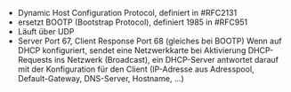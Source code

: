 - Dynamic Host Configuration Protocol, definiert in #RFC2131
- ersetzt BOOTP (Bootstrap Protocol), definiert 1985 in #RFC951
- Läuft über UDP
- Server Port 67, Client Response Port 68 (gleiches bei BOOTP)
Wenn auf DHCP konfiguriert, sendet eine Netzwerkkarte bei Aktivierung DHCP-Requests ins Netzwerk (Broadcast), ein DHCP-Server antwortet darauf mit der Konfiguration für den Client (IP-Adresse aus Adresspool, Default-Gateway, DNS-Server, Hostname, ...)
